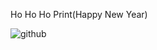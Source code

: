 Ho Ho Ho Print(Happy New Year)



![github](https://github.com/PhilRyan88/PhilRyan88/assets/88623913/a2b47843-a1a2-4243-8ce6-37fc95514445)

<!---
PhilRyan88/PhilRyan88 is a ✨ special ✨ repository because its `README.md` (this file) appears on your GitHub profile.
You can click the Preview link to take a look at your changes.
--->
